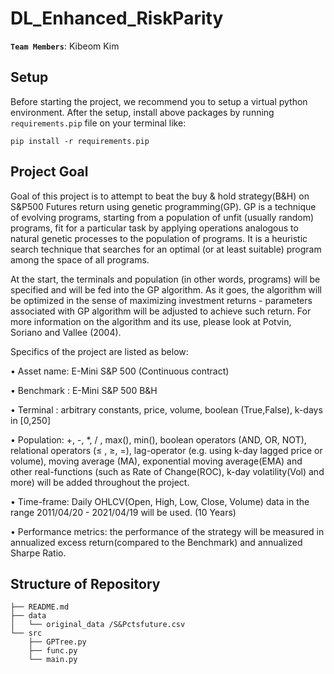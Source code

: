 # DL_Enhanced_RiskParity

__`Team Members`__: Kibeom Kim 


## Setup 
Before starting the project, we recommend you to setup a virtual python environment. After the setup, install above 
packages by running ``requirements.pip`` file on your terminal like:

```
pip install -r requirements.pip
```

## Project Goal
Goal of this project is to attempt to beat the buy & hold strategy(B&H) on S&P500 Futures return using genetic programming(GP). 
GP is a technique of evolving programs, starting from a population of unfit (usually random) programs, fit for a particular
task by applying operations analogous to natural genetic processes to the population of programs. It is a heuristic search 
technique that searches for an optimal (or at least suitable) program among the space of all programs.

At the start, the terminals and population (in other words, programs) will be specified and will be fed into the GP algorithm.
As it goes, the algorithm will be optimized in the sense of maximizing investment returns - parameters associated with GP 
algorithm will be adjusted to achieve such return. For more information on the algorithm and its use, please look at 
Potvin, Soriano and Vallee (2004).

Specifics of the project are listed as below:


• Asset name: E-Mini S&P 500 (Continuous contract)

• Benchmark : E-Mini S&P 500 B&H

• Terminal  : arbitrary constants, price, volume, boolean (True,False), k-days in [0,250]

• Population: +, -, *, / , max(), min(), boolean operators (AND, OR, NOT), relational operators
(≤ , ≥, =), lag-operator (e.g. using k-day lagged price or volume), moving average (MA),
exponential moving average(EMA) and other real-functions (such as Rate of Change(ROC),
k-day volatility(Vol) and more) will be added throughout the project.

• Time-frame: Daily OHLCV(Open, High, Low, Close, Volume) data in the range 2011/04/20 -
2021/04/19 will be used. (10 Years)

• Performance metrics: the performance of the strategy will be measured in annualized excess
return(compared to the Benchmark) and annualized Sharpe Ratio.


## Structure of Repository
```
├── README.md
├── data
│   └── original_data /S&Pctsfuture.csv
└── src
    ├── GPTree.py
    ├── func.py
    └── main.py
```
